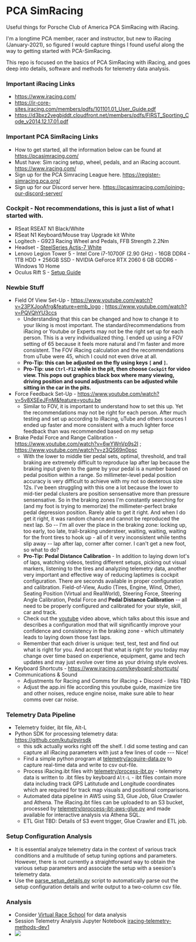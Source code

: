 # PCA SimRacing
Useful things for Porsche Club of America PCA SimRacing with iRacing.

I'm a longtime PCA member, racer and instructor, but new to iRacing (January-2021), so figured I would capture things I found useful along the way to getting started with PCA-SimRacing.

This repo is focused on the basics of PCA SimRacing with iRacing, and goes deep into details, software and methods for telemetry data analysis.


### Important iRacing Links
  - https://www.iracing.com/
  - https://ir-core-sites.iracing.com/members/pdfs/101101.01_User_Guide.pdf
  - https://d3bxz2vegbjddt.cloudfront.net/members/pdfs/FIRST_Sporting_Code_v2014.12.17.01.pdf


### Important PCA SimRacing Links
  - How to get started, all the information below can be found at https://pcasimracing.com/
  - Must have: Sim racing setup, wheel, pedals, and an iRacing account. https://www.iracing.com/
  - Sign up for the PCA Simracing League here. https://register-simracing.pca.org/
  - Sign up for our Discord server here. https://pcasimracing.com/joining-our-discord-server/


### Cockpit - Not recommendations, this is just a list of what I started with.
  - RSeat RSEAT N1 Black/White
  - RSeat N1 Keyboard/Mouse tray Upgrade kit White
  - Logitech - G923 Racing Wheel and Pedals, FFB Strength 2.2Nm
  - Headset - [SteelSeries Actis-7 White](https://steelseries.com/gaming-headsets/arctis-7?color=white)
  - Lenovo Legion Tower 5 - Intel Core i7-10700F (2.90 GHz) - 16GB DDR4 - 1TB HDD + 256GB SSD - NVIDIA GeForce RTX 2060 6 GB GDDR6 - Windows 10 Home
  - Oculus Rift S - [Setup Guide](https://riftinfo.com/best-iracing-and-oculus-rift-settings-updated)

### Newbie Stuff
- Field Of View Set-Up - https://www.youtube.com/watch?v=23PXJooAfrg&feature=emb_logo ; https://www.youtube.com/watch?v=PQVQhYU3ccs
  - Understanding that this can be changed and how to change it to your liking is most important.  The standard/recommendations from iRacing or Youtube or Experts may not be the right set up for each person.  This is a very individualized thing.  I ended up using a FOV setting of 65 because it feels more natural and I'm faster and more consistent.  The FOV iRacing calculation and the recommendations from uTube were 45, which I could not even drive at all.
  - **Pro-Tip: this can be adjusted on the fly using keys `[` and `]`.**
  - **Pro-Tip: use `Ctrl-F12` while in the pit, then choose `Cockpit` for video view.  This pops out graphics black box where many viewing, driving position and sound adjustments can be adjusted while sitting in the car in the pits.** 
- Force Feedback Set-Up - https://www.youtube.com/watch?v=5v8XSEeJFnM&feature=youtu.be
  - Similar to FOV, it is important to understand how to set this up.  Yet the recommendations may not be right for each person.  After much testing and set up according to iRacing, uTube and others sources I ended up faster and more consistent with a much lighter force feedback than was recommended based on my setup
- Brake Pedal Force and Range Calibration - https://www.youtube.com/watch?v=6wYWnVp9s2I ; https://www.youtube.com/watch?v=z3QS69n0psc
  - With the lower to middle tier pedal sets, optimal, threshold, and trail braking are extremely difficult to reproduce lap after lap because the braking input given to the game by your pedal is a number based on pedal position within a range.  So millimeter-level pedal position accuracy is very difficult to achieve with my not so dexterous size 12s.  I've been struggling with this one a lot because the lower to mid-tier pedal clusters are position sensensative more than pressure sensensative.  So in the braking zones I'm constantly searching for (and my foot is trying to memorize) the millimeter-perfect brake pedal depression position.  Rarely able to get it right.  And when I do get it right, it was random chance and cannot be reproduced the next lap.  So -- I'm all over the place in the braking zone: locking up, too early, too late, trail-braking understeer, waiting, waiting, waiting for the front tires to hook up - all of it very inconsistent while tenths slip away -- lap after lap, corner after corner.  I can't get a new foot, so what to do?
  - **Pro-Tip: Pedal Distance Calibration** - In addition to laying down lot's of laps, watching videos, testing different setups, picking out visual markers, listening to the tires and analyzing telemetry data, another very important and effective way of reducing laptimes is cockpit configuration.  There are seconds available in proper configuration and calibration.  Field-of-View, Audio (Tires, Engine, Wind, Other), Seating Position (Virtual and RealWorld), Steering Force, Steering Angle Calibration, Pedal Force and **Pedal Distance Calibration** -- all need to be properly configured and calibrated for your style, skill, car and track.
  - Check out the [youtube](https://www.youtube.com/watch?v=6wYWnVp9s2I) video above, which talks about this issue and describes a configuration mod that will significantly improve your confidence and consistency in the braking zone - which ultimately leads to laying down those fast laps.
  - Remember that each driver is unique: test, test, test and find out what is right for you.  And accept that what is right for you today may change over time based on experience, equipment, game and tech updates and may just evolve over time as your driving style evolves.
- Keyboard Shortcuts - https://www.iracing.com/keyboard-shortcuts/
 - Communications & Sound
    - Adjustments for Racing and Comms for iRacing + Discord - links TBD
    - Adjust the app.ini file according this youtube guide, maximize tire and other noises, reduce engine noise, make sure able to hear comms over car noise.

### Telemetry Data Pipeline
- Telemetry folder, ibt file, Alt-L
- Python SDK for processing telemetry data: https://github.com/kutu/pyirsdk
  - this sdk actually works right off the shelf.  I did some testing and can capture all iRacing parameters with just a few lines of code --- Nice!
  - Find a simple python program at [telemetry/acquire-data.py](https://github.com/glynnsc/pca-sim-racing/blob/main/telemetry/acquire-data.py) to capture real-time data and write to csv out-file.
  - Process iRacing.ibt files with [telemetry/process-ibt.py](https://github.com/glynnsc/pca-sim-racing/blob/main/telemetry/process-ibt.py) - telemetry data is written to .ibt files by keyboard `Alt-L` - ibt files contain more data including track GPS Latitutude and Longitude coordinates which are required for track map visuals and positional comparisons.
  - Automated data pipeline in AWS using S3, Glue Job, Glue Crawler and Athena.  The iRacing.ibt files can be uploaded to an S3 bucket, processed by [telemetry/proccess-ibt-aws-glue.py](https://github.com/glynnsc/pca-sim-racing/blob/main/telemetry/proccess-ibt-aws-glue.py) and made available for interactive analysis via Athena SQL.
  - ETL Gist TBD: Details of S3 event trigger, Glue Crawler and ETL job.

### Setup Configuration Analysis
- It is essential analyze telemetry data in the context of various track conditions and a multitude of setup tuning options and parameters.  However, there is not currently a straightforward way to obtain the various setup parameters and associate the setup with a seesion's telemetry data.
- Use the [parse_setup_details.py](https://github.com/glynnsc/pca-sim-racing/blob/main/telemetry/parse_setup_details.py) script to automatically parse out the setup configuration details and write output to a two-column csv file.

### Analysis
  - Consider [Virtual Race School](https://virtualracingschool.com/) for data analysis
  - Session Telemetry Analysis Jupyter Notebook [iracing-telemetry-methods-dev1](https://github.com/glynnsc/pca-sim-racing/blob/main/telemetry/iracing-telemetry-methods-dev1.ipynb)
  - ![](https://user-images.githubusercontent.com/9019313/109421862-1db78d80-79a7-11eb-92f2-31f2dfeff688.png)
